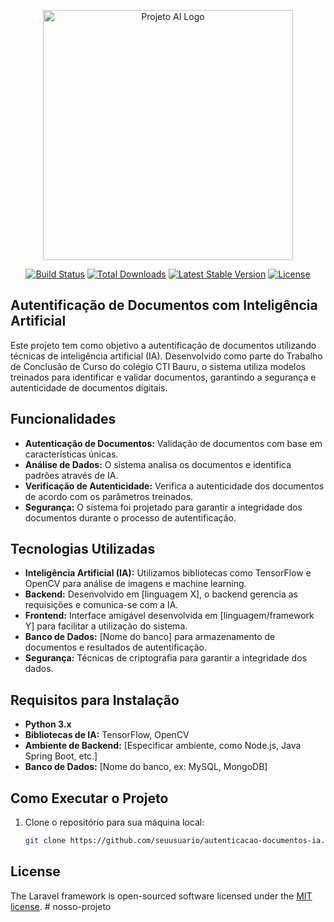 <p align="center"><a href="#" target="_blank"><img src="https://path/to/your/project-logo.png" width="400" alt="Projeto AI Logo"></a></p>

<p align="center">
<a href="#"><img src="https://github.com/your-repo/actions/workflows/tests/badge.svg" alt="Build Status"></a>
<a href="#"><img src="https://img.shields.io/github/downloads/your-repo/total.svg" alt="Total Downloads"></a>
<a href="#"><img src="https://img.shields.io/github/v/release/your-repo.svg" alt="Latest Stable Version"></a>
<a href="#"><img src="https://img.shields.io/github/license/your-repo.svg" alt="License"></a>
</p>

## Autentificação de Documentos com Inteligência Artificial

Este projeto tem como objetivo a autentificação de documentos utilizando técnicas de inteligência artificial (IA). Desenvolvido como parte do Trabalho de Conclusão de Curso do colégio CTI Bauru, o sistema utiliza modelos treinados para identificar e validar documentos, garantindo a segurança e autenticidade de documentos digitais.

## Funcionalidades

- **Autenticação de Documentos:** Validação de documentos com base em características únicas.
- **Análise de Dados:** O sistema analisa os documentos e identifica padrões através de IA.
- **Verificação de Autenticidade:** Verifica a autenticidade dos documentos de acordo com os parâmetros treinados.
- **Segurança:** O sistema foi projetado para garantir a integridade dos documentos durante o processo de autentificação.

## Tecnologias Utilizadas

- **Inteligência Artificial (IA):** Utilizamos bibliotecas como TensorFlow e OpenCV para análise de imagens e machine learning.
- **Backend:** Desenvolvido em [linguagem X], o backend gerencia as requisições e comunica-se com a IA.
- **Frontend:** Interface amigável desenvolvida em [linguagem/framework Y] para facilitar a utilização do sistema.
- **Banco de Dados:** [Nome do banco] para armazenamento de documentos e resultados de autentificação.
- **Segurança:** Técnicas de criptografia para garantir a integridade dos dados.

## Requisitos para Instalação

- **Python 3.x**
- **Bibliotecas de IA:** TensorFlow, OpenCV
- **Ambiente de Backend:** [Especificar ambiente, como Node.js, Java Spring Boot, etc.]
- **Banco de Dados:** [Nome do banco, ex: MySQL, MongoDB]

## Como Executar o Projeto

1. Clone o repositório para sua máquina local:
   ```bash
   git clone https://github.com/seuusuario/autenticacao-documentos-ia.git


## License

The Laravel framework is open-sourced software licensed under the [MIT license](https://opensource.org/licenses/MIT).
#   n o s s o - p r o j e t o 
 
 
